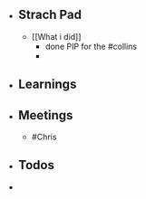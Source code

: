 - ## Strach Pad
	- [[What i did]]
		- done PIP for the #collins
		-
- ## Learnings
- ## Meetings
	- #Chris
- ## Todos
-